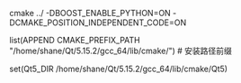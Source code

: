 

cmake  ../  -DBOOST_ENABLE_PYTHON=ON  -DCMAKE_POSITION_INDEPENDENT_CODE=ON


list(APPEND CMAKE_PREFIX_PATH "/home/shane/Qt/5.15.2/gcc_64/lib/cmake/") # 安装路径前缀


set(Qt5_DIR /home/shane/Qt/5.15.2/gcc_64/lib/cmake/Qt5)
